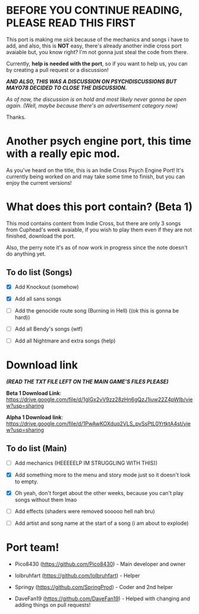 # BEFORE YOU CONTINUE READING, PLEASE READ THIS FIRST

This port is making me _sick_ because of the mechanics and songs i have to add, and also, this is **NOT** easy, there's already another indie cross port avaiable but, you know right? I'm not gonna just steal the code from there.

Currently, **help is needed with the port**, so if you want to help us, you can by creating a pull request or a discussion!

**_AND ALSO, THIS WAS A DISCUSSION ON PSYCHDISCUSSIONS BUT MAYO78 DECIDED TO CLOSE THE DISCUSSION._**

_As of now, the discussion is on hold and most likely never gonna be open again. (Well, maybe because there's an advertisement category now)_

Thanks.

# Another psych engine port, this time with a really epic mod.

As you've heard on the title, this is an Indie Cross Psych Engine Port! It's currently being worked on and may take some time to finish, but you can enjoy the current versions!

# What does this port contain? (Beta 1)

This mod contains content from Indie Cross, but there are only 3 songs from Cuphead's week avaiable, if you wish to play them even if they are not finished, download the port.

Also, the perry note it's as of now work in progress since the note doesn't do anything yet.

## To do list (Songs)

- [x] Add Knockout (somehow)

- [x] Add all sans songs

- [ ] Add the genocide route song (Burning in Hell) ((ok this is gonna be hard))

- [ ] Add all Bendy's songs (wtf)

- [ ] Add all Nightmare and extra songs (help)

# Download link

**_(READ THE TXT FILE LEFT ON THE MAIN GAME'S FILES PLEASE)_**

**Beta 1 Download Link**: https://drive.google.com/file/d/1glGx2vV9zz28zHn6gQzJ1iuw22Z4pWIb/view?usp=sharing

**Alpha 1 Download link**: https://drive.google.com/file/d/1PwAwKOXduq2VLS_pvSsPtL0YrtktA4st/view?usp=sharing

## To do list (Main)

- [ ] Add mechanics (HEEEEELP IM STRUGGLING WITH THIS))

- [x] Add something more to the menu and story mode just so it doesn't look to empty.

- [x] Oh yeah, don't forget about the other weeks, because you can't play songs without them lmao

- [ ] Add effects (shaders were removed sooooo hell nah bru)

- [ ] Add artist and song name at the start of a song (i am about to explode)

# Port team!

* Pico8430 (https://github.com/Pico8430) - Main developer and owner

* lolbruhfart (https://github.com/lolbruhfart) - Helper

* Springy (https://github.com/SpringProd) - Coder and 2nd helper

* DaveFan19 (https://github.com/DaveFan19) - Helped with changing and adding things on pull requests!
